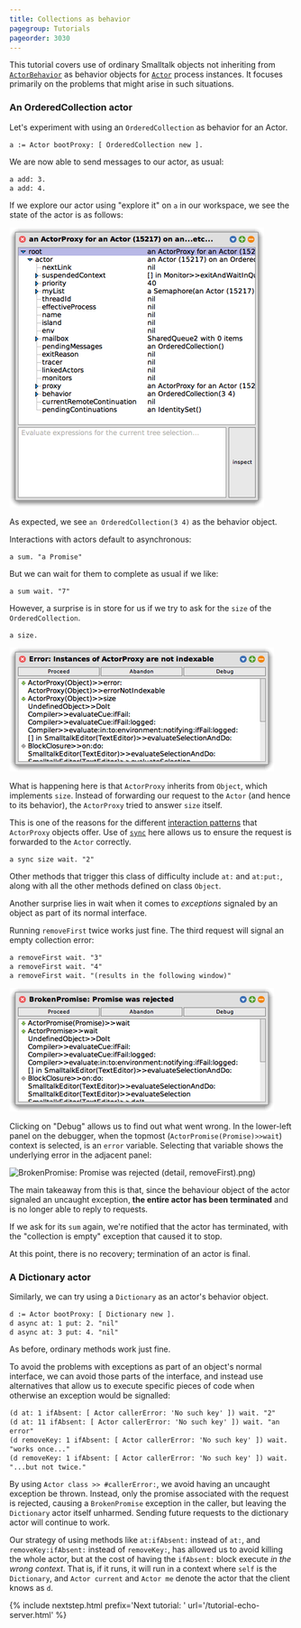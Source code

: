 ```yaml
---
title: Collections as behavior
pagegroup: Tutorials
pageorder: 3030
---
```


This tutorial covers use of ordinary Smalltalk objects not inheriting
from [`ActorBehavior`](behaviors.html) as behavior objects for
[`Actor`](processes.html#actor-concurrent-smalltalk-objects) process
instances. It focuses primarily on the problems that might arise in
such situations.

### An OrderedCollection actor

Let's experiment with using an `OrderedCollection` as behavior for an
Actor.

```smalltalk
a := Actor bootProxy: [ OrderedCollection new ].
```

We are now able to send messages to our actor, as usual:

```smalltalk
a add: 3.
a add: 4.
```

If we explore our actor using "explore it" on `a` in our workspace, we
see the state of the actor is as follows:

![OrderedCollection actor 1](<img/OrderedCollection actor 1.png>)

As expected, we see `an OrderedCollection(3 4)` as the behavior
object.

Interactions with actors default to asynchronous:

```smalltalk
a sum. "a Promise"
```

But we can wait for them to complete as usual if we like:

```smalltalk
a sum wait. "7"
```

However, a surprise is in store for us if we try to ask for the `size`
of the `OrderedCollection`.

```smalltalk
a size.
```

![Instances of ActorProxy are not indexable](<img/Instances of ActorProxy are not indexable.png>)

What is happening here is that `ActorProxy` inherits from `Object`,
which implements `size`. Instead of forwarding our request to the
`Actor` (and hence to its behavior), the `ActorProxy` tried to answer
`size` itself.

This is one of the reasons for the different
[interaction patterns](proxies.html#interaction-patterns) that
`ActorProxy` objects offer. Use of
[`sync`](proxies.html#synchronous-rpc) here allows us to ensure the
request is forwarded to the `Actor` correctly.

```smalltalk
a sync size wait. "2"
```

Other methods that trigger this class of difficulty include `at:` and
`at:put:`, along with all the other methods defined on class `Object`.

Another surprise lies in wait when it comes to *exceptions* signaled
by an object as part of its normal interface.

Running `removeFirst` twice works just fine. The third request will
signal an empty collection error:

```smalltalk
a removeFirst wait. "3"
a removeFirst wait. "4"
a removeFirst wait. "(results in the following window)"
```

![BrokenPromise: Promise was rejected](<img/BrokenPromise: Promise was rejected.png>)

Clicking on "Debug" allows us to find out what went wrong. In the
lower-left panel on the debugger, when the topmost
(`ActorPromise(Promise)>>wait`) context is selected, is an `error`
variable. Selecting that variable shows the underlying error in the
adjacent panel:

![BrokenPromise: Promise was rejected (detail, removeFirst)](<img/BrokenPromise: Promise was rejected (detail, removeFirst>).png)

The main takeaway from this is that, since the behaviour object of the
actor signaled an uncaught exception, **the entire actor has been
terminated** and is no longer able to reply to requests.

If we ask for its `sum` again, we're notified that the actor has
terminated, with the "collection is empty" exception that caused it to
stop.

At this point, there is no recovery; termination of an actor is final.

### A Dictionary actor

Similarly, we can try using a `Dictionary` as an actor's behavior
object.

```smalltalk
d := Actor bootProxy: [ Dictionary new ].
d async at: 1 put: 2. "nil"
d async at: 3 put: 4. "nil"
```

As before, ordinary methods work just fine.

To avoid the problems with exceptions as part of an object's normal
interface, we can avoid those parts of the interface, and instead use
alternatives that allow us to execute specific pieces of code when
otherwise an exception would be signalled:

```smalltalk
(d at: 1 ifAbsent: [ Actor callerError: 'No such key' ]) wait. "2"
(d at: 11 ifAbsent: [ Actor callerError: 'No such key' ]) wait. "an error"
(d removeKey: 1 ifAbsent: [ Actor callerError: 'No such key' ]) wait. "works once..."
(d removeKey: 1 ifAbsent: [ Actor callerError: 'No such key' ]) wait. "...but not twice."
```

By using `Actor class >> #callerError:`, we avoid having an uncaught
exception be thrown. Instead, only the promise associated with the
request is rejected, causing a `BrokenPromise` exception in the
caller, but leaving the `Dictionary` actor itself unharmed. Sending
future requests to the dictionary actor will continue to work.

Our strategy of using methods like `at:ifAbsent:` instead of `at:`,
and `removeKey:ifAbsent:` instead of `removeKey:`, has allowed us to
avoid killing the whole actor, but at the cost of having the
`ifAbsent:` block execute *in the wrong context*. That is, if it runs,
it will run in a context where `self` is the `Dictionary`, and `Actor
current` and `Actor me` denote the actor that the client knows as `d`.

{% include nextstep.html prefix='Next tutorial: ' url='/tutorial-echo-server.html' %}
